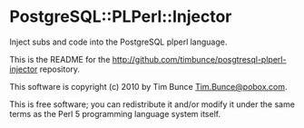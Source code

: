# PostgreSQL::PLPerl::Injector

Inject subs and code into the PostgreSQL plperl language.

This is the README for the http://github.com/timbunce/posgtresql-plperl-injector repository.

This software is copyright (c) 2010 by Tim Bunce <Tim.Bunce@pobox.com>.

This is free software; you can redistribute it and/or modify it under
the same terms as the Perl 5 programming language system itself.

